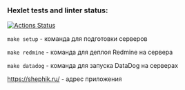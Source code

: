 ### Hexlet tests and linter status:
[![Actions Status](https://github.com/shephik/devops-for-programmers-project-76/actions/workflows/hexlet-check.yml/badge.svg)](https://github.com/shephik/devops-for-programmers-project-76/actions)


```make setup``` - команда для подготовки серверов

```make redmine``` - команда для деплоя Redmine на сервера

```make datadog``` - команда для запуска DataDog на серверах


https://shephik.ru/ - адрес приложения